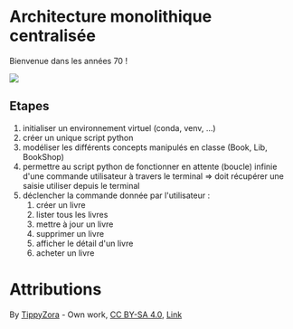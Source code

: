 # Architecture monolithique centralisée

Bienvenue dans les années 70 !

![](https://upload.wikimedia.org/wikipedia/commons/thumb/d/de/Kleinrock_headshot.png/487px-Kleinrock_headshot.png)

## Etapes

1. initialiser un environnement virtuel (conda, venv, ...)
2. créer un unique script python
3. modéliser les différents concepts manipulés en classe (Book, Lib, BookShop)
4. permettre au script python de fonctionner en attente (boucle) infinie d'une commande utilisateur à travers le terminal => doit récupérer une saisie utiliser depuis le terminal
5. déclencher la commande donnée par l'utilisateur :
   1. créer un livre
   2. lister tous les livres
   3. mettre à jour un livre
   4. supprimer un livre
   5. afficher le détail d'un livre
   6. acheter un livre


# Attributions

By <a href="//commons.wikimedia.org/w/index.php?title=User:TippyZora&amp;action=edit&amp;redlink=1" class="new" title="User:TippyZora (page does not exist)">TippyZora</a> - <span class="int-own-work" lang="en">Own work</span>, <a href="https://creativecommons.org/licenses/by-sa/4.0" title="Creative Commons Attribution-Share Alike 4.0">CC BY-SA 4.0</a>, <a href="https://commons.wikimedia.org/w/index.php?curid=129251088">Link</a>
